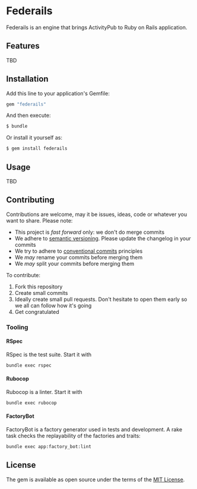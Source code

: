 # Federails

Federails is an engine that brings ActivityPub to Ruby on Rails application.

## Features

TBD

## Installation

Add this line to your application's Gemfile:

```ruby
gem "federails"
```

And then execute:

```bash
$ bundle
```

Or install it yourself as:

```bash
$ gem install federails
```

## Usage

TBD

## Contributing

Contributions are welcome, may it be issues, ideas, code or whatever you want to share. Please note:

- This project is _fast forward_ only: we don't do merge commits
- We adhere to [semantic versioning](). Please update the changelog in your commits
- We try to adhere to [conventional commits](https://www.conventionalcommits.org/en/v1.0.0/) principles
- We _may_ rename your commits before merging them
- We _may_ split your commits before merging them

To contribute:

1. Fork this repository
2. Create small commits
3. Ideally create small pull requests. Don't hesitate to open them early so we all can follow how it's going
4. Get congratulated

### Tooling

#### RSpec

RSpec is the test suite. Start it with

```sh
bundle exec rspec
```

#### Rubocop

Rubocop is a linter. Start it with

```sh
bundle exec rubocop
```

#### FactoryBot

FactoryBot is a factory generator used in tests and development.
A rake task checks the replayability of the factories and traits:

```sh
bundle exec app:factory_bot:lint
```

## License

The gem is available as open source under the terms of the [MIT License](https://opensource.org/licenses/MIT).
